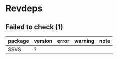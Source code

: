 # Revdeps

## Failed to check (1)

|package |version |error |warning |note |
|:-------|:-------|:-----|:-------|:----|
|SSVS    |?       |      |        |     |

